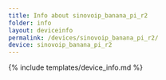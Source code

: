 ```yaml
---
title: Info about sinovoip_banana_pi_r2
folder: info
layout: deviceinfo
permalink: /devices/sinovoip_banana_pi_r2/
device: sinovoip_banana_pi_r2
---
```

{% include templates/device_info.md %}
